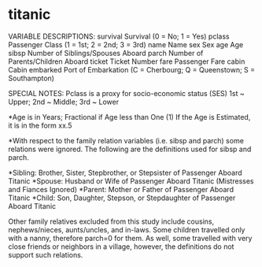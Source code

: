 # titanic
  VARIABLE DESCRIPTIONS:
  survival        Survival
                (0 = No; 1 = Yes)
  pclass          Passenger Class
                (1 = 1st; 2 = 2nd; 3 = 3rd)
  name            Name
  sex             Sex
  age             Age
  sibsp           Number of Siblings/Spouses Aboard
  parch           Number of Parents/Children Aboard
  ticket          Ticket Number
  fare            Passenger Fare
  cabin           Cabin
  embarked        Port of Embarkation
                (C = Cherbourg; Q = Queenstown; S = Southampton)

  SPECIAL NOTES:
  Pclass is a proxy for socio-economic status (SES)
  1st ~ Upper; 2nd ~ Middle; 3rd ~ Lower

*Age is in Years; Fractional if Age less than One (1)
 If the Age is Estimated, it is in the form xx.5

*With respect to the family relation variables (i.e. sibsp and parch)
some relations were ignored.  The following are the definitions used
for sibsp and parch.

*Sibling:  Brother, Sister, Stepbrother, or Stepsister of Passenger Aboard Titanic
*Spouse:   Husband or Wife of Passenger Aboard Titanic (Mistresses and Fiances Ignored)
*Parent:   Mother or Father of Passenger Aboard Titanic
*Child:    Son, Daughter, Stepson, or Stepdaughter of Passenger Aboard Titanic

Other family relatives excluded from this study include cousins,
nephews/nieces, aunts/uncles, and in-laws.  Some children travelled
only with a nanny, therefore parch=0 for them.  As well, some
travelled with very close friends or neighbors in a village, however,
the definitions do not support such relations.